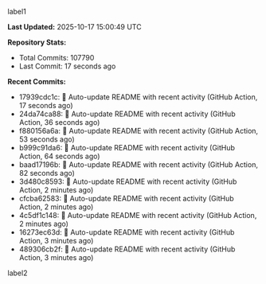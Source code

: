 
label1 
<!-- ACTIVITY_START -->
**Last Updated:** 2025-10-17 15:00:49 UTC

**Repository Stats:**
- Total Commits: 107790
- Last Commit: 17 seconds ago

**Recent Commits:**
- 17939cdc1c: 🤖 Auto-update README with recent activity (GitHub Action, 17 seconds ago)
- 24da74ca88: 🤖 Auto-update README with recent activity (GitHub Action, 36 seconds ago)
- f880156a6a: 🤖 Auto-update README with recent activity (GitHub Action, 53 seconds ago)
- b999c91da6: 🤖 Auto-update README with recent activity (GitHub Action, 64 seconds ago)
- baad17196b: 🤖 Auto-update README with recent activity (GitHub Action, 82 seconds ago)
- 3d480c8593: 🤖 Auto-update README with recent activity (GitHub Action, 2 minutes ago)
- cfcba62583: 🤖 Auto-update README with recent activity (GitHub Action, 2 minutes ago)
- 4c5df1c148: 🤖 Auto-update README with recent activity (GitHub Action, 2 minutes ago)
- 16273ec63d: 🤖 Auto-update README with recent activity (GitHub Action, 3 minutes ago)
- 489306cb2f: 🤖 Auto-update README with recent activity (GitHub Action, 3 minutes ago)
<!-- ACTIVITY_END -->

label2
